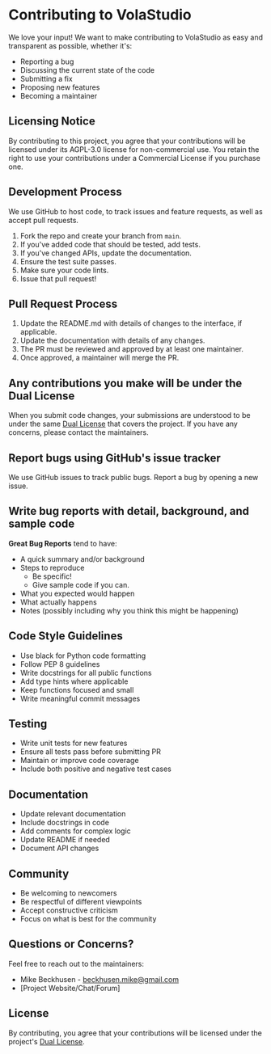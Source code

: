 # Contributing to VolaStudio

We love your input! We want to make contributing to VolaStudio as easy and transparent as possible, whether it's:
- Reporting a bug
- Discussing the current state of the code
- Submitting a fix
- Proposing new features
- Becoming a maintainer

## Licensing Notice
By contributing to this project, you agree that your contributions will be licensed under its AGPL-3.0 license for non-commercial use. You retain the right to use your contributions under a Commercial License if you purchase one.

## Development Process
We use GitHub to host code, to track issues and feature requests, as well as accept pull requests.

1. Fork the repo and create your branch from `main`.
2. If you've added code that should be tested, add tests.
3. If you've changed APIs, update the documentation.
4. Ensure the test suite passes.
5. Make sure your code lints.
6. Issue that pull request!

## Pull Request Process

1. Update the README.md with details of changes to the interface, if applicable.
2. Update the documentation with details of any changes.
3. The PR must be reviewed and approved by at least one maintainer.
4. Once approved, a maintainer will merge the PR.

## Any contributions you make will be under the Dual License
When you submit code changes, your submissions are understood to be under the same [Dual License](../LICENSE.md) that covers the project. If you have any concerns, please contact the maintainers.

## Report bugs using GitHub's issue tracker
We use GitHub issues to track public bugs. Report a bug by opening a new issue.

## Write bug reports with detail, background, and sample code

**Great Bug Reports** tend to have:
- A quick summary and/or background
- Steps to reproduce
  - Be specific!
  - Give sample code if you can.
- What you expected would happen
- What actually happens
- Notes (possibly including why you think this might be happening)

## Code Style Guidelines
- Use black for Python code formatting
- Follow PEP 8 guidelines
- Write docstrings for all public functions
- Add type hints where applicable
- Keep functions focused and small
- Write meaningful commit messages

## Testing
- Write unit tests for new features
- Ensure all tests pass before submitting PR
- Maintain or improve code coverage
- Include both positive and negative test cases

## Documentation
- Update relevant documentation
- Include docstrings in code
- Add comments for complex logic
- Update README if needed
- Document API changes

## Community
- Be welcoming to newcomers
- Be respectful of different viewpoints
- Accept constructive criticism
- Focus on what is best for the community

## Questions or Concerns?
Feel free to reach out to the maintainers:
- Mike Beckhusen - beckhusen.mike@gmail.com
- [Project Website/Chat/Forum]

## License
By contributing, you agree that your contributions will be licensed under the project's [Dual License](../LICENSE.md).